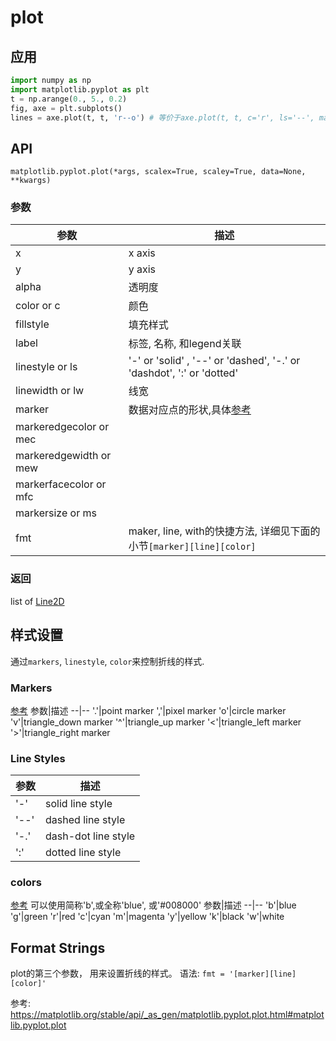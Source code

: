 # plot




## 应用
```python
import numpy as np
import matplotlib.pyplot as plt
t = np.arange(0., 5., 0.2)
fig, axe = plt.subplots()
lines = axe.plot(t, t, 'r--o') # 等价于axe.plot(t, t, c='r', ls='--', marker='o')
```

## API
`matplotlib.pyplot.plot(*args, scalex=True, scaley=True, data=None, **kwargs)`

### 参数

参数|描述
--|--
x| x axis
y| y axis
alpha| 透明度
color or c| 颜色
fillstyle | 填充样式
label | 标签, 名称, 和legend关联
linestyle or ls | '-' or 'solid' , '--' or 'dashed', '-.' or 'dashdot', ':' or 'dotted'
linewidth or lw | 线宽
marker|数据对应点的形状,具体[参考](https://matplotlib.org/stable/api/markers_api.html#module-matplotlib.markers)
markeredgecolor or mec| 
markeredgewidth or mew|
markerfacecolor or mfc|
markersize or ms|
fmt|maker, line, with的快捷方法, 详细见下面的小节`[marker][line][color]`

### 返回
list of [Line2D](https://matplotlib.org/stable/api/_as_gen/matplotlib.lines.Line2D.html#matplotlib.lines.Line2D)

## 样式设置
通过`markers`, `linestyle`, `color`来控制折线的样式.

### Markers
[参考](https://matplotlib.org/stable/api/markers_api.html#module-matplotlib.markers)
参数|描述
--|--
'.'|point marker
','|pixel marker
'o'|circle marker
'v'|triangle_down marker
'^'|triangle_up marker
'<'|triangle_left marker
'>'|triangle_right marker

### Line Styles
参数|描述
--|--
'-'|solid line style
'--'|dashed line style
'-.'|dash-dot line style
':'|dotted line style

### colors
[参考](https://matplotlib.org/stable/tutorials/colors/colormaps.html)
可以使用简称'b',或全称'blue', 或'#008000'
参数|描述
--|--
'b'|blue
'g'|green
'r'|red
'c'|cyan
'm'|magenta
'y'|yellow
'k'|black
'w'|white

## Format Strings
plot的第三个参数， 用来设置折线的样式。
语法: `fmt = '[marker][line][color]'`



参考:
https://matplotlib.org/stable/api/_as_gen/matplotlib.pyplot.plot.html#matplotlib.pyplot.plot